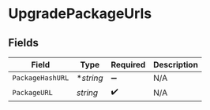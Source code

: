 # UpgradePackageUrls


## Fields

| Field              | Type               | Required           | Description        |
| ------------------ | ------------------ | ------------------ | ------------------ |
| `PackageHashURL`   | **string*          | :heavy_minus_sign: | N/A                |
| `PackageURL`       | *string*           | :heavy_check_mark: | N/A                |